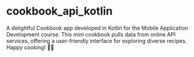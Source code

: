 # cookbook_api_kotlin
A delightful Cookbook app developed in Kotlin for the Mobile Application Development course. This mini cookbook pulls data from online API services, offering a user-friendly interface for exploring diverse recipes. Happy cooking! 🍲📱
